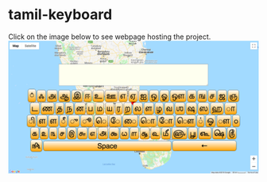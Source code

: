 # tamil-keyboard
Click on the image below to see webpage hosting the project.
[![Screenshot from site](tamilkeyboardgithub.png)](https://tamil-keyboard.herokuapp.com/)
